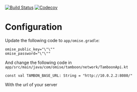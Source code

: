[![Build Status](https://travis-ci.org/gahfy/tamboon.svg?branch=master)](https://travis-ci.org/gahfy/tamboon)  [![Codecov](https://codecov.io/github/gahfy/tamboon/coverage.svg?branch=master)](https://codecov.io/gh/gahfy/tamboon)

# Configuration

Update the following code to `app/omise.gradle`:

```
omise_public_key="\"\""
omise_password="\"\""
```

And change the following code in `app/src/main/java/com/omise/tamboon/network/TamboonApi.kt`

```
const val TAMBON_BASE_URL: String = "http://10.0.2.2:8080/"
```

With the url of your server
